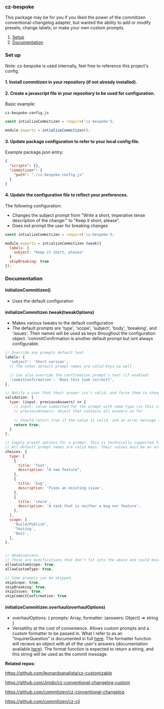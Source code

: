 ### cz-bespoke

This package may be for you if you liked the power of the commitizen conventional-changelog adapter, but wanted the ability to add or modify presets; change labels; or make your own custom prompts.

1. [Setup](#set-up)
2. [Documentation](#documentation)

### Set up
Note: cz-bespoke is used internally, feel free to reference this project's config.

#### 1. Install commitizen in your repository (if not already installed).

#### 2. Create a javascript file in your repository to be used for configuration.

Basic example: 

`cz-bespoke-config.js`
```js
const intializeCommitizen = require('cz-bespoke');

module.exports = intializeCommitizen();
```

#### 3. Update package configuration to refer to your local config file.

Example package.json entry:
```json
{
  "scripts": {},
  "commitizen": {
    "path": "./cz-bespoke-config.js"
  }
}
```

#### 4. Update the configuration file to reflect your preferences.

The following configuration:
* Changes the subject prompt from "Write a short, imperative tense description of the change:" to "Keep it short, please".
* Does not prompt the user for breaking changes

```js
const intializeCommitizen = require('cz-bespoke');

module.exports = intializeCommitizen.tweak({
  labels: {
    subject: "Keep it short, please"
  }
  skipBreaking: true
});
```

### Documentation

#### initializeCommitizen()
 * Uses the default configuration


#### initializeCommitizen.tweak(tweakOptions)
 * Makes various tweaks to the default configuration
 * The default prompts are 'type', 'scope', 'subject', 'body', 'breaking', and 'issues'. Their names will be used as keys throughout the configuration object. 'commitConfirmation is another default prompt but isnt always configurable. 

```js
// Override any prompts default text
labels: {
  'subject': 'Short version',
  // The other default prompt names are valid keys as well

  // Can also override the confirmation prompt's text (if enabled)
  'commitConfirmation': 'Does this look correct?',
},

// Notify a user that their answer isn't valid, and force them to change it
validation: {
  type: (input, previousAnswers) => {
    // input: value submitted for the prompt with name type (in this case)
    // previousAnswers: object that contains all answers so far
    
    // Should return true if the value is valid, and an error message (String) otherwise.
    return true;
  }
},

// Supply preset options for a prompt. This is technically supported for all prompts, but only encouraged for a few.
// All default prompt names are valid keys. Their values must be an array of strings, or an array of type `{ type: string, description: string }`
choices: {
  type: [
    {
      title: 'feat',
      description: "A new feature",
    },
    {
      title: 'bug',
      description: 'Fixes an existing issue',
    },
    {
      title: 'chore',
      description: 'A task that is neither a bug nor feature',
    },
  ],
  scope: [
    'Build/Publish',
    'Testing',
    'Docs',
  ],
},


// Abominations.
// These are modifications that don't fit into the above and could move in future iterations.
allowCustomScope: true,
allowCustomType: true,

// Some prompts can be skipped.
skipScope: true,
skipBreaking: true,
skipIssues: true,
skipCommitConfirmation: true
```

#### initializeCommitizen.overhaul(overhaulOptions)
 * overhaulOptions: { prompts: Array<InquirerQuestion>, formatter: (answers: Object) => string }
 * Versatility at the cost of convenience. Allows custom prompts and a custom formatter to be passed in. What I refer to as an "InquirerQuestion" is documented in full [here](https://www.npmjs.com/package/inquirer#question). The formatter function will recieve an object with all of the user's answers (documentation available [here](https://www.npmjs.com/package/inquirer#answers)). The format function is expected to return a string, and this string will be used as the commit message.

**Related repos:**

https://github.com/leonardoanalista/cz-customizable

https://github.com/Jimdo/cz-conventional-changelog-custom

https://github.com/commitizen/cz-conventional-changelog

https://github.com/commitizen/cz-cli
